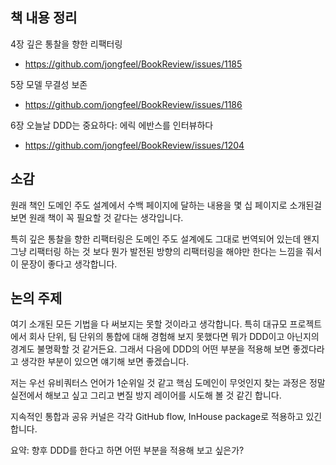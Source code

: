 ## 책 내용 정리

4장 깊은 통찰을 향한 리팩터링

- https://github.com/jongfeel/BookReview/issues/1185

5장 모델 무결성 보존

- https://github.com/jongfeel/BookReview/issues/1186

6장 오늘날 DDD는 중요하다: 에릭 에반스를 인터뷰하다

- https://github.com/jongfeel/BookReview/issues/1204

## 소감

원래 책인 도메인 주도 설계에서 수백 페이지에 달하는 내용을 몇 십 페이지로 소개된걸 보면 원래 책이 꼭 필요할 것 같다는 생각입니다.

특히 깊은 통찰을 향한 리팩터링은 도메인 주도 설계에도 그대로 번역되어 있는데 왠지 그냥 리팩터링 하는 것 보다 뭔가 발전된 방향의 리팩터링을 해야만 한다는 느낌을 줘서 이 문장이 좋다고 생각합니다.

## 논의 주제

여기 소개된 모든 기법을 다 써보지는 못할 것이라고 생각합니다.
특히 대규모 프로젝트에서 회사 단위, 팀 단위의 통합에 대해 경험해 보지 못했다면 뭐가 DDD이고 아닌지의 경계도 불명확할 것 같거든요.
그래서 다음에 DDD의 어떤 부분을 적용해 보면 좋겠다라고 생각한 부분이 있으면 얘기해 보면 좋겠습니다.

저는 우선 유비쿼터스 언어가 1순위일 것 같고
핵심 도메인이 무엇인지 찾는 과정은 정말 실전에서 해보고 싶고
그리고 변질 방지 레이어를 시도해 볼 것 같긴 합니다.

지속적인 통합과 공유 커널은 각각
GitHub flow, InHouse package로 적용하고 있긴 합니다.

요약:
향후 DDD를 한다고 하면 어떤 부분을 적용해 보고 싶은가?